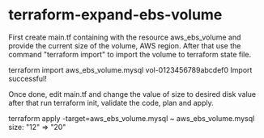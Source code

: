 # terraform-expand-ebs-volume

First create main.tf containing with the resource aws_ebs_volume and provide the current size of the volume, AWS region. After that use the command "terraform import" to import the volume to terraform state file.


terraform import aws_ebs_volume.mysql vol-0123456789abcdef0
Import successful!

Once done, edit main.tf and change the value of size to desired disk value after that run terraform init, validate the code, plan and apply.


terraform apply -target=aws_ebs_volume.mysql
  ~ aws_ebs_volume.mysql
      size: "12" => "20"
